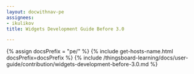 ```yaml
---
layout: docwithnav-pe
assignees:
- ikulikov
title: Widgets Development Guide Before 3.0

---
```


{% assign docsPrefix = "pe/" %}
{% include get-hosts-name.html docsPrefix=docsPrefix %}
{% include /thingsboard-learning/docs/user-guide/contribution/widgets-development-before-3.0.md %}